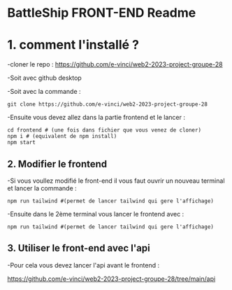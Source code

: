 # BattleShip FRONT-END Readme
# 1. comment l'installé ?

-cloner le repo : https://github.com/e-vinci/web2-2023-project-groupe-28

-Soit avec github desktop

-Soit avec la commande :
```shell
git clone https://github.com/e-vinci/web2-2023-project-groupe-28

```
-Ensuite vous devez allez dans la partie frontend et le lancer :

```shell
cd frontend # (une fois dans fichier que vous venez de cloner)
npm i # (equivalent de npm install)
npm start
```

## 2. Modifier le frontend

-Si vous voullez modifié le front-end il vous faut ouvrir un nouveau terminal et lancer la commande :
```shell
npm run tailwind #(permet de lancer tailwind qui gere l'affichage)
```
-Ensuite dans le 2ème terminal vous lancer le frontend avec :
```shell
npm run tailwind #(permet de lancer tailwind qui gere l'affichage)
```

## 3. Utiliser le front-end avec l'api

-Pour cela vous devez lancer l'api avant le frontend :

https://github.com/e-vinci/web2-2023-project-groupe-28/tree/main/api